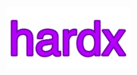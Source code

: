 <div align="center">
  <img width=250px src="https://raw.githubusercontent.com/hoardhoard/hardx/refs/heads/main/hardx.png">
</div>
